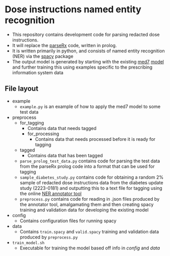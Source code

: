 # Dose instructions named entity recognition 

* This repository contains development code for parsing redacted dose instructions. 
* It will replace the [parseRx](https://phs-git.nhsnss.scot.nhs.uk/eDRIS/parseRx) code, written in prolog.
* It is written primarily in python, and consists of named entity recognition (NER) via the [spacy](https://spacy.io) package
* The output model is generated by starting with the existing [med7](https://www.sciencedirect.com/science/article/abs/pii/S0933365721000798) [model](https://huggingface.co/kormilitzin/en_core_med7_lg/tree/main) and further training this using examples specific to the prescribing information system data

## File layout

* example
    * `example.py` is an example of how to apply the med7 model to some test data
* preprocess
    * for_tagging
        * Contains data that needs tagged
        * for_processing
            * Contains data that needs processed before it is ready for tagging
    * tagged
        * Contains data that has been tagged
    * `parse_prolog_test_data.py` contains code for parsing the test data from the parseRx prolog code into a format that can be used for tagging
    * `sample_diabetes_study.py` contains code for obtaining a random 2% sample of redacted dose instructions data from the diabetes update study (2223-0181) and outputting this to a text file for tagging using the online [NER annotator tool](https://tecoholic.github.io/ner-annotator/) 
    * `preprocess.py` contains code for reading in .json files produced by the annotator tool, amalgamating them and then creating spacy training and validation data for developing the existing model
* config
    * Contains configuration files for running spacy
* data
    * Contains `train.spacy` and `valid.spacy` training and validation data produced by `preprocess.py`
* `train_model.sh` 
    * Executable for training the model based off info in *config* and *data*
